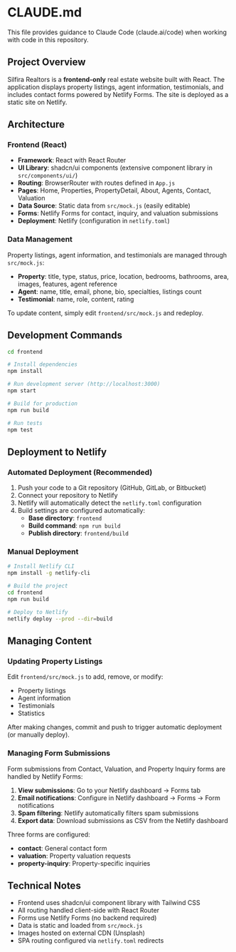# CLAUDE.md

This file provides guidance to Claude Code (claude.ai/code) when working with code in this repository.

## Project Overview

Silfira Realtors is a **frontend-only** real estate website built with React. The application displays property listings, agent information, testimonials, and includes contact forms powered by Netlify Forms. The site is deployed as a static site on Netlify.

## Architecture

### Frontend (React)
- **Framework**: React with React Router
- **UI Library**: shadcn/ui components (extensive component library in `src/components/ui/`)
- **Routing**: BrowserRouter with routes defined in `App.js`
- **Pages**: Home, Properties, PropertyDetail, About, Agents, Contact, Valuation
- **Data Source**: Static data from `src/mock.js` (easily editable)
- **Forms**: Netlify Forms for contact, inquiry, and valuation submissions
- **Deployment**: Netlify (configuration in `netlify.toml`)

### Data Management
Property listings, agent information, and testimonials are managed through `src/mock.js`:
- **Property**: title, type, status, price, location, bedrooms, bathrooms, area, images, features, agent reference
- **Agent**: name, title, email, phone, bio, specialties, listings count
- **Testimonial**: name, role, content, rating

To update content, simply edit `frontend/src/mock.js` and redeploy.

## Development Commands

```bash
cd frontend

# Install dependencies
npm install

# Run development server (http://localhost:3000)
npm start

# Build for production
npm run build

# Run tests
npm test
```

## Deployment to Netlify

### Automated Deployment (Recommended)

1. Push your code to a Git repository (GitHub, GitLab, or Bitbucket)
2. Connect your repository to Netlify
3. Netlify will automatically detect the `netlify.toml` configuration
4. Build settings are configured automatically:
   - **Base directory**: `frontend`
   - **Build command**: `npm run build`
   - **Publish directory**: `frontend/build`

### Manual Deployment

```bash
# Install Netlify CLI
npm install -g netlify-cli

# Build the project
cd frontend
npm run build

# Deploy to Netlify
netlify deploy --prod --dir=build
```

## Managing Content

### Updating Property Listings

Edit `frontend/src/mock.js` to add, remove, or modify:
- Property listings
- Agent information
- Testimonials
- Statistics

After making changes, commit and push to trigger automatic deployment (or manually deploy).

### Managing Form Submissions

Form submissions from Contact, Valuation, and Property Inquiry forms are handled by Netlify Forms:

1. **View submissions**: Go to your Netlify dashboard → Forms tab
2. **Email notifications**: Configure in Netlify dashboard → Forms → Form notifications
3. **Spam filtering**: Netlify automatically filters spam submissions
4. **Export data**: Download submissions as CSV from the Netlify dashboard

Three forms are configured:
- **contact**: General contact form
- **valuation**: Property valuation requests
- **property-inquiry**: Property-specific inquiries

## Technical Notes

- Frontend uses shadcn/ui component library with Tailwind CSS
- All routing handled client-side with React Router
- Forms use Netlify Forms (no backend required)
- Data is static and loaded from `src/mock.js`
- Images hosted on external CDN (Unsplash)
- SPA routing configured via `netlify.toml` redirects
